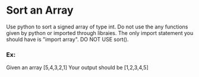 # Sort an Array
Use python to sort a signed array of type int. Do not use the any functions given by python or imported through libraies.
The only import statement you should have is "import array". DO NOT USE sort().

### Ex:

Given an array [5,4,3,2,1]
Your output should be [1,2,3,4,5]
